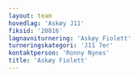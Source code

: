 ```yaml
---
layout: team
hovedlag: 'Askøy J11'
fiksid: '20816'
lagnavniturnering: 'Askøy Fiolett'
turneringskategori: 'J11 7er'
kontaktperson: 'Ronny Nynes'
title: 'Askøy Fiolett'
---
```

